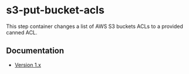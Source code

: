 # s3-put-bucket-acls

This step container changes a list of AWS S3 buckets ACLs to a provided canned ACL.

## Documentation

* [Version 1.x](docs/v1.md)
